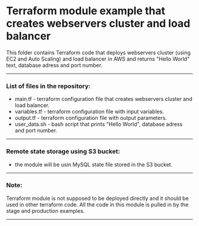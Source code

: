 # Terraform module example that creates webservers cluster and load balancer

This folder contains Terraform code that deploys webservers cluster (using EC2 and Auto Scaling) and load balancer in AWS and returns "Hello World" text, database adress and port number.

-----------------------------------------------------------------------------------------------------------------------
### List of files in the repository:
- main.tf - terraform configuration file that creates webservers cluster and load balancer.
- variables.tf - terraform configuration file with input variables.
- output.tf - terraform configuration file with output parameters.
- user_data.sh - bash script that prints "Hello World", database adress and port number.
---------------------------------------------------------------------------------------------------------------
### Remote state storage using S3 bucket:
- the module will be usin MySQL state file stored in the S3 bucket.

-------------------------------------------------------------------------------------------------------------

### Note:
Terraform module is not supposed to be deployed directly and it should be used in other terraform code. All the code in this module is pulled in by the stage and production examples. 

----------------------------------------------------------------------------------------------------------------------------
